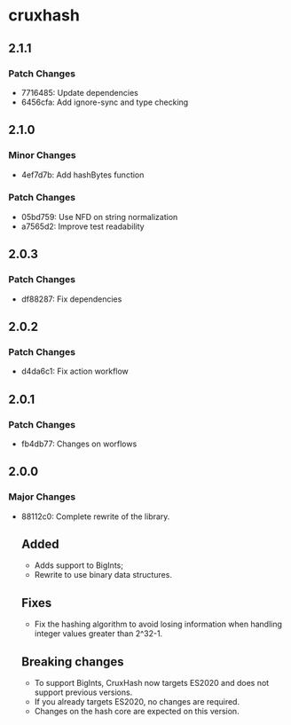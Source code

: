 # cruxhash

## 2.1.1

### Patch Changes

- 7716485: Update dependencies
- 6456cfa: Add ignore-sync and type checking

## 2.1.0

### Minor Changes

- 4ef7d7b: Add hashBytes function

### Patch Changes

- 05bd759: Use NFD on string normalization
- a7565d2: Improve test readability

## 2.0.3

### Patch Changes

- df88287: Fix dependencies

## 2.0.2

### Patch Changes

- d4da6c1: Fix action workflow

## 2.0.1

### Patch Changes

- fb4db77: Changes on worflows

## 2.0.0

### Major Changes

- 88112c0: Complete rewrite of the library.

  ## Added

  - Adds support to BigInts;
  - Rewrite to use binary data structures.

  ## Fixes

  - Fix the hashing algorithm to avoid losing information when handling integer
    values greater than 2^32-1.

  ## Breaking changes

  - To support BigInts, CruxHash now targets ES2020 and does not support previous
    versions.
  - If you already targets ES2020, no changes are required.
  - Changes on the hash core are expected on this version.
